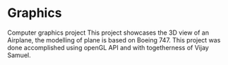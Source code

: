# Graphics
Computer graphics project
This project showcases the 3D view of an Airplane, the modelling of plane is based on Boeing 747.
This project was done accomplished using openGL API and with togetherness of Vijay Samuel. 
